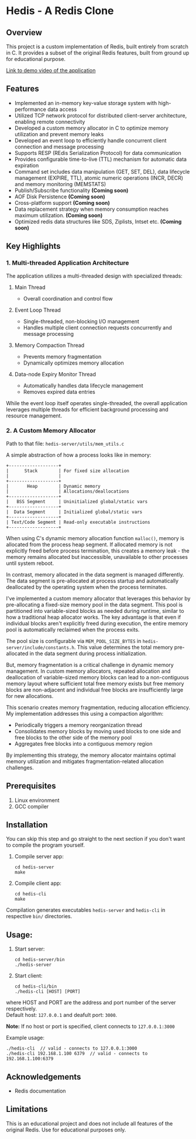 # Hedis - A Redis Clone

## Overview
This project is a custom implementation of Redis, built entirely from scratch in C. It provides a subset of the original Redis features, built from ground up for educational purpose.

[Link to demo video of the application](https://drive.google.com/file/d/1pCi74EVRYATfrDMu5ZdxWHYO9VReyuxQ/view?usp=sharing)

## Features
* Implemented an in-memory key-value storage system with high-performance data access
* Utilized TCP network protocol for distributed client-server architecture, enabling remote connectivity
* Developed a custom memory allocator in C to optimize memory utilization and prevent memory leaks
* Developed an event loop to efficiently handle concurrent client connection and message processing
* Supports RESP (REdis Serialization Protocol) for data communication
* Provides configurable time-to-live (TTL) mechanism for automatic data expiration
* Command set includes data manipulation (GET, SET, DEL), data lifecycle management (EXPIRE, TTL), atomic numeric operations (INCR, DECR) and memory monitoring (MEMSTATS)
* Publish/Subscribe functionality **(Coming soon)**
* AOF Disk Persistence **(Coming soon)**
* Cross-platform support **(Coming soon)**
* Data replacement strategy when memory consumption reaches maximum utilization. **(Coming soon)**
* Optimized redis data structures like SDS, Ziplists, Intset etc. **(Coming soon)**

## Key Highlights
### 1. Multi-threaded Application Architecture

The application utilizes a multi-threaded design with specialized threads:

1. Main Thread
    * Overall coordination and control flow

2. Event Loop Thread
    * Single-threaded, non-blocking I/O management
    * Handles multiple client connection requests concurrently and message processing

3. Memory Compaction Thread
    * Prevents memory fragmentation
    * Dynamically optimizes memory allocation

4. Data-node Expiry Monitor Thread
    * Automatically handles data lifecycle management
    * Removes expired data entries

While the event loop itself operates single-threaded, the overall application leverages multiple threads for efficient background processing and resource management.

### 2. A Custom Memory Allocator

Path to that file: `hedis-server/utils/mem_utils.c`

A simple abstraction of how a process looks like in memory:
```
+-------------------+
|      Stack        | For fixed size allocation
|                   | 
+-------------------+
|       Heap        | Dynamic memory
|                   | Allocations/deallocations
+-------------------+
|   BSS Segment     | Uninitialized global/static vars
+-------------------+
|  Data Segment     | Initialized global/static vars 
+-------------------+
| Text/Code Segment | Read-only executable instructions
+-------------------+
```

When using C's dynamic memory allocation function `malloc()`, memory is allocated from the process heap segment. If allocated memory is not explicitly freed before process termination, this creates a memory leak - the memory remains allocated but inaccessible, unavailable to other processes until system reboot.

In contrast, memory allocated in the data segment is managed differently. The data segment is pre-allocated at process startup and automatically deallocated by the operating system when the process terminates.

I've implemented a custom memory allocator that leverages this behavior by pre-allocating a fixed-size memory pool in the data segment. This pool is partitioned into variable-sized blocks as needed during runtime, similar to how a traditional heap allocator works. The key advantage is that even if individual blocks aren't explicitly freed during execution, the entire memory pool is automatically reclaimed when the process exits.

The pool size is configurable via `MEM_POOL_SIZE_BYTES` in `hedis-server/include/constants.h`. This value determines the total memory pre-allocated in the data segment during process initialization.

But, memory fragmentation is a critical challenge in dynamic memory management. In custom memory allocators, repeated allocation and deallocation of variable-sized memory blocks can lead to a non-contiguous memory layout where sufficient total free memory exists but free memory blocks are non-adjacent and individual free blocks are insufficiently large for new allocations.

This scenario creates memory fragmentation, reducing allocation efficiency.
My implementation addresses this using a compaction algorithm:

* Periodically triggers a memory reorganization thread
* Consolidates memory blocks by moving used blocks to one side and free blocks to the other side of the memory pool
* Aggregates free blocks into a contiguous memory region

By implementing this strategy, the memory allocator maintains optimal memory utilization and mitigates fragmentation-related allocation challenges.

## Prerequisites
1. Linux environment
2. GCC compiler

## Installation
You can skip this step and go straight to the next section if you don't want to compile the program yourself.

1. Compile server app:
    ```
    cd hedis-server
    make
    ```
2. Compile client app:
    ```
    cd hedis-cli
    make
    ```
Compilation generates executables `hedis-server` and `hedis-cli` in respective `bin/` directories.

## Usage:
1. Start server:
    ```
    cd hedis-server/bin
    ./hedis-server
    ```
2. Start client:
    ```
    cd hedis-cli/bin
    ./hedis-cli [HOST] [PORT]
    ```
where HOST and PORT are the address and port number of the server respectively.  
Default host: `127.0.0.1` and deafult port: `3000`.  

**Note:** If no host or port is specified, client connects to `127.0.0.1:3000`

Example usage:
```
./hedis-cli  // valid - connects to 127.0.0.1:3000
./hedis-cli 192.168.1.100 6379  // valid - connects to 192.168.1.100:6379
```

## Acknowledgements
* Redis documentation

## Limitations
This is an educational project and does not include all features of the original Redis. Use for educational purposes only.
